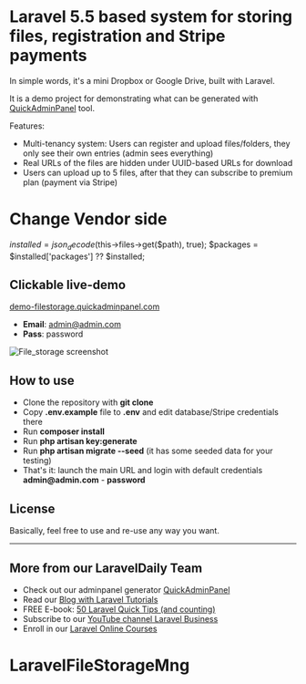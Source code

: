 # Laravel 5.5 based system for storing files, registration and Stripe payments

In simple words, it's a mini Dropbox or Google Drive, built with Laravel.

It is a demo project for demonstrating what can be generated with [QuickAdminPanel](https://quickadminpanel.com) tool.

Features:
- Multi-tenancy system: Users can register and upload files/folders, they only see their own entries (admin sees everything)
- Real URLs of the files are hidden under UUID-based URLs for download
- Users can upload up to 5 files, after that they can subscribe to premium plan (payment via Stripe)

# Change Vendor side
$installed = json_decode($this->files->get($path), true);
$packages = $installed['packages'] ?? $installed;

## Clickable live-demo

[demo-filestorage.quickadminpanel.com](http://demo-filestorage.quickadminpanel.com)

- __Email__: admin@admin.com
- __Pass__: password

![File_storage screenshot](https://quickadminpanel.com/assets/pages/demos/demo-filestorage-01.png)

## How to use

- Clone the repository with __git clone__
- Copy __.env.example__ file to __.env__ and edit database/Stripe credentials there
- Run __composer install__
- Run __php artisan key:generate__
- Run __php artisan migrate --seed__ (it has some seeded data for your testing)
- That's it: launch the main URL and login with default credentials __admin@admin.com__ - __password__

## License

Basically, feel free to use and re-use any way you want.

---

## More from our LaravelDaily Team

- Check out our adminpanel generator [QuickAdminPanel](https://quickadminpanel.com) 
- Read our [Blog with Laravel Tutorials](https://laraveldaily.com)
- FREE E-book: [50 Laravel Quick Tips (and counting)](https://laraveldaily.com/free-e-book-40-laravel-quick-tips-and-counting/)
- Subscribe to our [YouTube channel Laravel Business](https://www.youtube.com/channel/UCTuplgOBi6tJIlesIboymGA)
- Enroll in our [Laravel Online Courses](https://laraveldaily.teachable.com/)
# LaravelFileStorageMng
